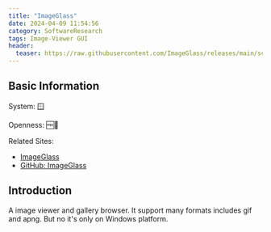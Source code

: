 ```yaml
---
title: "ImageGlass"
date: 2024-04-09 11:54:56
category: SoftwareResearch
tags: Image-Viewer GUI
header:
  teaser: https://raw.githubusercontent.com/ImageGlass/releases/main/screenshots/v9.0/9.0_b1.webp
---
```


## Basic Information

System: 🪟

Openness: 🆓📖

Related Sites:

* [ImageGlass](https://imageglass.org/)
* [GitHub: ImageGlass](https://github.com/d2phap/ImageGlass)

## Introduction

A image viewer and gallery browser. It support many formats includes gif and apng. But no it's only on Windows platform.

